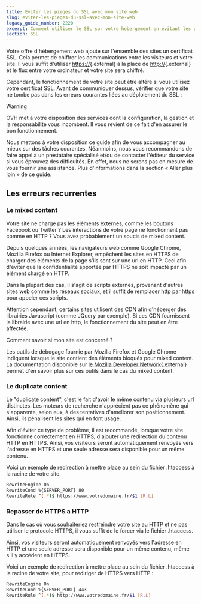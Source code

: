 ```yaml
---
title: Eviter les pieges du SSL avec mon site web
slug: eviter-les-pieges-du-ssl-avec-mon-site-web
legacy_guide_number: 2220
excerpt: Comment utiliser le SSL sur votre hebergement en evitant les pieges habituels de celui-ci
section: SSL
---
```


Votre offre d'hébergement web ajoute sur l'ensemble des sites un certificat SSL. Cela permet de chiffrer les communications entre les visiteurs et votre site. Il vous suffit d'utiliser [https://](https://){.external} à la place de [http://](http://){.external} et le flux entre votre ordinateur et votre site sera chiffré.

Cependant, le fonctionnement de votre site peut être altéré si vous utilisez votre certificat SSL. Avant de communiquer dessus, vérifier que votre site ne tombe pas dans les erreurs courantes liées au déploiement du SSL :


> [!warning]
>
> OVH met à votre disposition des services dont la configuration, la gestion et la responsabilité vous incombent. Il vous revient de ce fait d'en assurer le bon fonctionnement.
> 
> Nous mettons à votre disposition ce guide afin de vous accompagner au mieux sur des tâches courantes. Néanmoins, nous vous recommandons de faire appel à un prestataire spécialisé et/ou de contacter l'éditeur du service si vous éprouvez des difficultés. En effet, nous ne serons pas en mesure de vous fournir une assistance. Plus d'informations dans la section « Aller plus loin » de ce guide.
> 

## Les erreurs recurrentes

### Le mixed content
Votre site ne charge pas les éléments externes, comme les boutons Facebook ou Twitter ? Les interactions de votre page ne fonctionnent pas comme en HTTP ? Vous avez probablement un soucis de mixed content.

Depuis quelques années, les navigateurs web comme Google Chrome, Mozilla Firefox ou Internet Explorer, empêchent les sites en HTTPS de charger des éléments de la page s'ils sont sur une url en HTTP. Ceci afin d'éviter que la confidentialité apportée par HTTPS ne soit impacté par un élément chargé en HTTP.

Dans la plupart des cas, il s'agit de scripts externes, provenant d'autres sites web comme les réseaux sociaux, et il suffit de remplacer http par https pour appeler ces scripts.

Attention cependant, certains sites utilisent des CDN afin d'héberger des librairies Javascript (comme JQuery par exemple). Si ces CDN fournissent la librairie avec une url en http, le fonctionnement du site peut en être affectée.

Comment savoir si mon site est concerné ?

Les outils de débogage fournie par Mozilla Firefox et Google Chrome indiquent lorsque le site contient des éléments bloqués pour mixed content. La documentation disponible sur [le Mozilla Developer Network](https://developer.mozilla.org/fr/docs/S%C3%A9curit%C3%A9/MixedContent){.external} permet d'en savoir plus sur ces outils dans le cas du mixed content.


### Le duplicate content
Le "duplicate content", c'est le fait d'avoir le même contenu via plusieurs url distinctes. Les moteurs de recherche n'apprécient pas ce phénomène qui s'apparente, selon eux, à des tentatives d'améliorer son positionnement. Ainsi, ils pénalisent les sites qui en font usage.

Afin d'éviter ce type de problème, il est recommandé, lorsque votre site fonctionne correctement en HTTPS, d'ajouter une redirection du contenu HTTP en HTTPS. Ainsi, vos visiteurs seront automatiquement renvoyés vers l'adresse en HTTPS et une seule adresse sera disponible pour un même contenu.

Voici un exemple de redirection à mettre place au sein du fichier .htaccess à la racine de votre site.


```bash
RewriteEngine On
RewriteCond %{SERVER_PORT} 80
RewriteRule ^(.*)$ https://www.votredomaine.fr/$1 [R,L]
```


### Repasser de HTTPS a HTTP
Dans le cas où vous souhaiteriez restreindre votre site au HTTP et ne pas utiliser le protocole HTTPS, il vous suffit de le forcer via le fichier .htaccess.

Ainsi, vos visiteurs seront automatiquement renvoyés vers l'adresse en HTTP et une seule adresse sera disponible pour un même contenu, même s'il y accèdent en HTTPS.

Voici un exemple de redirection à mettre place au sein du fichier .htaccess à la racine de votre site, pour rediriger de HTTPS vers HTTP :


```bash
RewriteEngine On
RewriteCond %{SERVER_PORT} 443
RewriteRule ^(.*)$ http://www.votredomaine.fr/$1 [R,L]
```